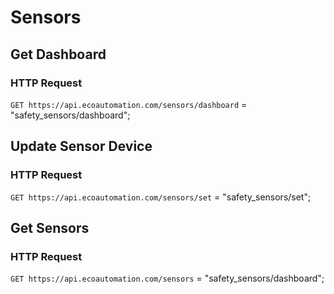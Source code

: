 # Sensors
## Get Dashboard
### HTTP Request

`GET https://api.ecoautomation.com/sensors/dashboard`
= "safety_sensors/dashboard";

## Update Sensor Device
### HTTP Request

`GET https://api.ecoautomation.com/sensors/set`
= "safety_sensors/set";

## Get Sensors
### HTTP Request

`GET https://api.ecoautomation.com/sensors`
= "safety_sensors/dashboard";


